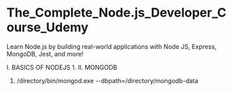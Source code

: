 # The_Complete_Node.js_Developer_Course_Udemy
Learn Node.js by building real-world applications with Node JS, Express, MongoDB, Jest, and more!

I. BASICS OF NODEJS
  1.
II. MONGODB
  1. /directory/bin/mongod.exe --dbpath=/directory/mongodb-data
